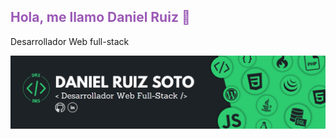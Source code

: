 <h2 style="color: #9b59b6">Hola, me llamo Daniel Ruiz 👋</h2>
<p>Desarrollador Web full-stack</p>
<img src="https://raw.githubusercontent.com/DanieloDEV24/DanieloDEV24/main/bannerGitHub.png">
